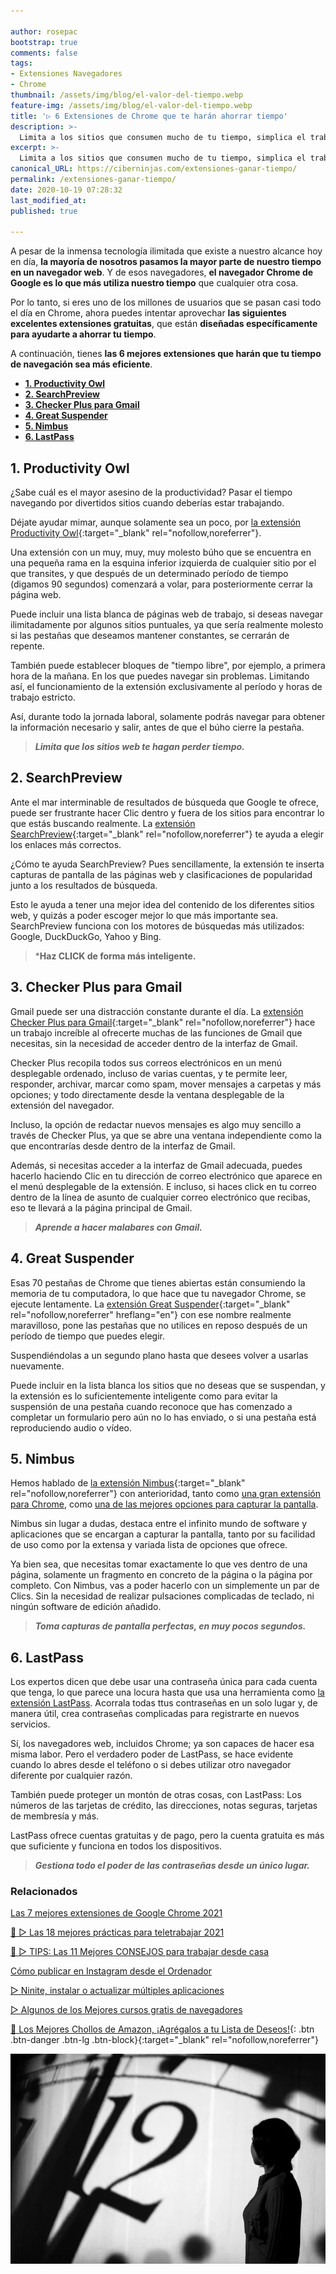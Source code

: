```yaml
---

author: rosepac
bootstrap: true
comments: false
tags:
- Extensiones Navegadores
- Chrome
thumbnail: /assets/img/blog/el-valor-del-tiempo.webp
feature-img: /assets/img/blog/el-valor-del-tiempo.webp
title: '▷ 6 Extensiones de Chrome que te harán ahorrar tiempo'
description: >-
  Limita a los sitios que consumen mucho de tu tiempo, simplica el trabajo en Gmail, controla tus contraseñas y más.
excerpt: >-
  Limita a los sitios que consumen mucho de tu tiempo, simplica el trabajo en Gmail, controla tus contraseñas y más.
canonical_URL: https://ciberninjas.com/extensiones-ganar-tiempo/
permalink: /extensiones-ganar-tiempo/
date: 2020-10-19 07:28:32
last_modified_at: 
published: true

---
```


A pesar de la inmensa tecnología ilimitada que existe a nuestro alcance hoy en día, **la mayoría de nosotros pasamos la mayor parte de nuestro tiempo en un navegador web**. Y de esos navegadores, **el navegador Chrome de Google es lo que más utiliza nuestro tiempo** que cualquier otra cosa.

Por lo tanto, si eres uno de los millones de usuarios que se pasan casi todo el día en Chrome, ahora puedes intentar aprovechar **las siguientes excelentes extensiones gratuitas**, que están **diseñadas específicamente para ayudarte a ahorrar tu tiempo**.

A continuación, tienes **las 6 mejores extensiones que harán que tu tiempo de navegación sea más eficiente**.

- [**1. Productivity Owl**](#1-productivity-owl)
- [**2. SearchPreview**](#2-searchpreview)
- [**3. Checker Plus para Gmail**](#3-checker-plus-para-gmail)
- [**4. Great Suspender**](#4-great-suspender)
- [**5. Nimbus**](#5-nimbus)
- [**6. LastPass**](#6-lastpass)

## **1. Productivity Owl**

¿Sabe cuál es el mayor asesino de la productividad? Pasar el tiempo navegando por divertidos sitios cuando deberías estar trabajando.

Déjate ayudar mimar, aunque solamente sea un poco, por [la extensión Productivity Owl](https://chrome.google.com/webstore/detail/productivity-owl/eoagmdboiealblmpaahjlhajggndaahi "La extensión Productivy Owl te ayuda a ahorrar tiempo y recordarte que no debes navegar fuera de horario"){:target="_blank" rel="nofollow,noreferrer"}.

Una extensión con un muy, muy, muy molesto búho que se encuentra en una pequeña rama en la esquina inferior izquierda de cualquier sitio por el que transites, y que después de un determinado período de tiempo (digamos 90 segundos) comenzará a volar, para posteriormente cerrar la página web.

Puede incluir una lista blanca de páginas web de trabajo, si deseas navegar ilimitadamente por algunos sitios puntuales, ya que sería realmente molesto si las pestañas que deseamos mantener constantes, se cerrarán de repente.

También puede establecer bloques de "tiempo libre", por ejemplo, a primera hora de la mañana. En los que puedes navegar sin problemas. Limitando así, el funcionamiento de la extensión exclusivamente al período y horas de trabajo estricto.

Así, durante todo la jornada laboral, solamente podrás navegar para obtener la información necesario y salir, antes de que el búho cierre la pestaña.

> ***Limita que los sitios web te hagan perder tiempo.***

## **2. SearchPreview**

Ante el mar interminable de resultados de búsqueda que Google te ofrece, puede ser frustrante hacer Clic dentro y fuera de los sitios para encontrar lo que estás buscando realmente. La [extensión SearchPreview](https://chrome.google.com/webstore/detail/searchpreview/hcjdanpjacpeeppdjkppebobilhaglfo "La extensión SearchPreview te ayuda a visualizar una vista previa de las búsquedas de Google"){:target="_blank" rel="nofollow,noreferrer"} te ayuda a elegir los enlaces más correctos.

¿Cómo te ayuda SearchPreview? Pues sencillamente, la extensión te inserta capturas de pantalla de las páginas web y clasificaciones de popularidad junto a los resultados de búsqueda.

Esto le ayuda a tener una mejor idea del contenido de los diferentes sitios web, y quizás a poder escoger mejor lo que más importante sea. SearchPreview funciona con los motores de búsquedas más utilizados: Google, DuckDuckGo, Yahoo y Bing.

> ***Haz CLICK de forma más inteligente.**

## **3. Checker Plus para Gmail**

Gmail puede ser una distracción constante durante el día. La [extensión Checker Plus para Gmail](https://chrome.google.com/webstore/detail/checker-plus-for-gmail/oeopbcgkkoapgobdbedcemjljbihmemj){:target="_blank" rel="nofollow,noreferrer"} hace un trabajo increíble al ofrecerte muchas de las funciones de Gmail que necesitas, sin la necesidad de acceder dentro de la interfaz de Gmail.

Checker Plus recopila todos sus correos electrónicos en un menú desplegable ordenado, incluso de varias cuentas, y te permite leer, responder, archivar, marcar como spam, mover mensajes a carpetas y más opciones; y todo directamente desde la ventana desplegable de la extensión del navegador.

Incluso, la opción de redactar nuevos mensajes es algo muy sencillo a través de Checker Plus, ya que se abre una ventana independiente como la que encontrarías desde dentro de la interfaz de Gmail.

Además, si necesitas acceder a la interfaz de Gmail adecuada, puedes hacerlo haciendo Clic en tu dirección de correo electrónico que aparece en el menú desplegable de la extensión. E incluso, si haces click en tu correo dentro de la línea de asunto de cualquier correo electrónico que recibas, eso te llevará a la página principal de Gmail.

> ***Aprende a hacer malabares con Gmail.***

## **4. Great Suspender**

Esas 70 pestañas de Chrome que tienes abiertas están consumiendo la memoria de tu computadora, lo que hace que tu navegador Chrome, se ejecute lentamente. La [extensión Great Suspender](https://chrome.google.com/webstore/detail/the-great-suspender/klbibkeccnjlkjkiokjodocebajanakg "La extensión Great Suspender se encarga de ahorrar memoria ram mientras mantienes muchas pestañas del navegador en funcionamiento"){:target="_blank" rel="nofollow,noreferrer" hreflang="en"} con ese nombre realmente maravilloso, pone las pestañas que no utilices en reposo después de un período de tiempo que puedes elegir.

Suspendiéndolas a un segundo plano hasta que desees volver a usarlas nuevamente.

Puede incluir en la lista blanca los sitios que no deseas que se suspendan, y la extensión es lo suficientemente inteligente como para evitar la suspensión de una pestaña cuando reconoce que has comenzado a completar un formulario pero aún no lo has enviado, o si una pestaña está reproduciendo audio o vídeo.

## **5. Nimbus**

Hemos hablado de [la extensión Nimbus](https://chrome.google.com/webstore/detail/nimbus-screenshot-screen/bpconcjcammlapcogcnnelfmaeghhagj "La extensión Nimbus es la mejor opción para capturar la pantalla a través del navegador Chrome"){:target="_blank" rel="nofollow,noreferrer"} con anterioridad, tanto como [una gran extensión para Chrome](https://ciberninjas.com/chrome-extensiones-1-2020/#5-nimbus-note "Las 7 mejores extensiones de Chrome 2021"), como [una de las mejores opciones para capturar la pantalla](https://ciberninjas.com/capturas-pantalla-windows-10/ "Las 8 mejores fórmulas de crear capturas de pantalla en Windows 2021").

Nimbus sin lugar a dudas, destaca entre el infinito mundo de software y aplicaciones que se encargan a capturar la pantalla, tanto por su facilidad de uso como por la extensa y variada lista de opciones que ofrece.

Ya bien sea, que necesitas tomar exactamente lo que ves dentro de una página, solamente un fragmento en concreto de la página o la página por completo. Con Nimbus, vas a poder hacerlo con un simplemente un par de Clics. Sin la necesidad de realizar pulsaciones complicadas de teclado, ni ningún software de edición añadido.

> ***Toma capturas de pantalla perfectas, en muy pocos segundos.***

## **6. LastPass**

Los expertos dicen que debe usar una contraseña única para cada cuenta que tenga, lo que parece una locura hasta que usa una herramienta como [la extensión LastPass](https://chrome.google.com/webstore/detail/lastpass-free-password-ma/hdokiejnpimakedhajhdlcegeplioahd "La extensión de LastPass te permite gestionar y generar contraseñas de forma infinita, desde un único lugar."). Acorrala todas ttus contraseñas en un solo lugar y, de manera útil, crea contraseñas complicadas para registrarte en nuevos servicios.

Sí, los navegadores web, incluidos Chrome; ya son capaces de hacer esa misma labor. Pero el verdadero poder de LastPass, se hace evidente cuando lo abres desde el teléfono o si debes utilizar otro navegador diferente por cualquier razón.

También puede proteger un montón de otras cosas, con LastPass: Los números de las tarjetas de crédito, las direcciones, notas seguras, tarjetas de membresía y más.

LastPass ofrece cuentas gratuitas y de pago, pero la cuenta gratuita es más que suficiente y funciona en todos los dispositivos.

> ***Gestiona todo el poder de las contraseñas desde un único lugar.***

### **Relacionados** <!-- omit in toc -->

[Las 7 mejores extensiones de Google Chrome 2021](https://ciberninjas.com/chrome-extensiones-1-2020/ "Las 7 mejores extensiones de Google Chrome 2021")

[🥇 ▷ Las 18 mejores prácticas para teletrabajar 2021](https://ciberninjas.com/mejores-practicas-trabajar-desde-casa/ "Las 18 mejores prácticas para teletrabajar 2021")

[🥇 ▷ TIPS: Las 11 Mejores CONSEJOS para trabajar desde casa](https://ciberninjas.com/mejores-consejos-trabajar-desde-casa/ "Las 11 Mejores CONSEJOS para trabajar desde casa 2021")

[Cómo publicar en Instagram desde el Ordenador](https://ciberninjas.com/como-publicar-en-instagram-%F0%9F%93%B8-desde-el-ordenador-%F0%9F%96%A5-extension-de-chrome-mobile-browser-emulator/ "Cómo publicar en Instagram desde el Ordenador")

[▷ Ninite, instalar o actualizar múltiples aplicaciones](https://ciberninjas.com/ninite/ "Ninite, instalar o actualizar múltiples aplicaciones")

[▷ Algunos de los Mejores cursos gratis de navegadores](https://ciberninjas.com/cursos-navegadores/ "Algunos de los Mejores cursos gratis de navegadores")

[🛒 Los Mejores Chollos de Amazon, ¡Agrégalos a tu Lista de Deseos!](/amazon/ "Los Mejores Chollos de Amazon, Ofertas Flash, Black Monday y Amazon Prime Day"){: .btn .btn-danger .btn-lg .btn-block}{:target="_blank" rel="nofollow,noreferrer"}

![6 Extensiones de Chrome que te harán ahorrar tiempo](/assets/img/blog/el-valor-del-tiempo.webp "6 Extensiones de Chrome que te harán ahorrar tiempo")